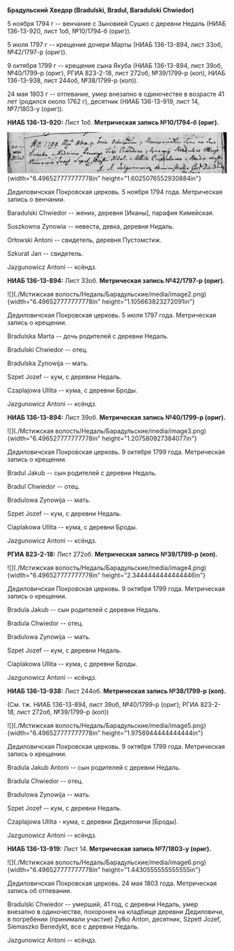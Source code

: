 **Брадульский Хведор (Bradulski, Bradul, Baradulski Chwiedor)**

5 ноября 1794 г -- венчание с Зыновией Сушко с деревни Недаль (НИАБ
136-13-920, лист 1об, №10/1794-б (ориг)).

5 июля 1797 г -- крещение дочери Марты (НИАБ 136-13-894, лист 33об,
№42/1797-р (ориг)).

9 октября 1799 г -- крещение сына Якуба (НИАБ 136-13-894, лист 39об,
№40/1799-р (ориг), РГИА 823-2-18, лист 272об, №39/1799-р (коп), НИАБ
136-13-938, лист 244об, №38/1799-р (коп)).

24 мая 1803 г -- отпевание, умер внезапно в одиночестве в возрасте 41
лет (родился около 1762 г), десятник (НИАБ 136-13-919, лист 14,
№7/1803-у (ориг)).

**НИАБ 136-13-920:** Лист 1об. **Метрическая запись №10/1794-б (ориг).**

![](./media/964b3486de327526fdae9645969ea024f17d8b3e.png){width="6.496527777777778in"
height="1.6025076552930884in"}

Дедиловичская Покровская церковь. 5 ноября 1794 года. Метрическая запись
о венчании.

Baradulski Chwiedor -- жених, деревня \[Иканы\], парафия Кимейская.

Suszkowna Zynowia -- невеста, девка, деревня Нидаль.

Orłowski Antoni -- свидетель, деревня Пустомстиж.

Szkurat Jan -- свидетель.

Jazgunowicz Antoni -- ксёндз.

**НИАБ 136-13-894:** Лист 33об. **Метрическая запись №42/1797-р
(ориг).**

![](./Мстижская волость/Недаль/Барадульские/media/image2.png){width="6.496527777777778in"
height="1.105663823272091in"}

Дедиловичская Покровская церковь. 5 июля 1797 года. Метрическая запись о
крещении.

Bradulska Marta -- дочь родителей с деревни Недаль.

Bradulski Chwiedor -- отец.

Bradulska Zynowija -- мать.

Szpet Jozef -- кум, с деревни Недаль.

Czaplajowa Ullita -- кума, с деревни Броды.

Jazgunowicz Antoni -- ксёндз.

**НИАБ 136-13-894:** Лист 39об. **Метрическая запись №40/1799-р
(ориг).**

![](./Мстижская волость/Недаль/Барадульские/media/image3.png){width="6.496527777777778in"
height="1.207580927384077in"}

Дедиловичская Покровская церковь. 9 октября 1799 года. Метрическая
запись о крещении.

Bradul Jakub -- сын родителей с деревни Недаль.

Bradul Chwiedor -- отец.

Bradulowa Zynowija -- мать.

Szpet Jozef -- кум, с деревни Недаль.

Ciaplakowa Ullita -- кума, с деревни Броды.

Jazgunowicz Antoni -- ксёндз.

**РГИА 823-2-18:** Лист 272об. **Метрическая запись №39/1799-р (коп).**

![](./Мстижская волость/Недаль/Барадульские/media/image4.png){width="6.496527777777778in"
height="2.3444444444444446in"}

Дедиловичская Покровская церковь. 9 октября 1799 года. Метрическая
запись о крещении.

Bradula Jakub -- сын родителей с деревни Недаль.

Bradula Chwiedor -- отец.

Bradulowa Zynowija -- мать.

Szpet Jozef -- кум, с деревни Недаль.

Ciaplakowa Ullita -- кума, с деревни Броды.

Jazgunowicz Antoni -- ксёндз.

**НИАБ 136-13-938:** Лист 244об. **Метрическая запись №38/1799-р
(коп).**

(См. тж. НИАБ 136-13-894, лист 39об, №40/1799-р (ориг); РГИА 823-2-18,
лист 272об, №39/1799-р (коп))

![](./Мстижская волость/Недаль/Барадульские/media/image5.png){width="6.496527777777778in"
height="1.9756944444444444in"}

Дедиловичская Покровская церковь. 9 октября 1799 года. Метрическая
запись о крещении.

Bradula Jakub Antoni -- сын родителей с деревни Недаль.

Bradula Chwiedor -- отец.

Bradulowa Zynowija -- мать.

Szpet Jozef -- кум, с деревни Недаль.

Czaplajowa Ullita - кума, с деревни Дедиловичи \[Броды\].

Jazgunowicz Antoni -- ксёндз.

**НИАБ 136-13-919:** Лист 14. **Метрическая запись №7/1803-у (ориг).**

![](./Мстижская волость/Недаль/Барадульские/media/image6.png){width="6.496527777777778in"
height="1.4430555555555555in"}

Дедиловичская Покровская церковь. 24 мая 1803 года. Метрическая запись
об отпевании.

Bradulski Chwiedor -- умерший, 41 год, с деревни Недаль, умер внезапно в
одиночестве, похоронен на кладбище деревни Дедиловичи, в погребении
(принимали участие) Żyłko Anton, десятник, Szpett Jozef, Siemaszko
Benedykt, все с деревни Недаль.

Jazgunowicz Antoni -- ксёндз.

